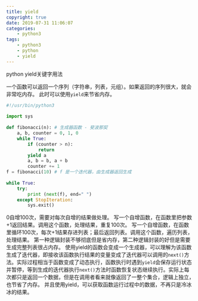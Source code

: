 ```yaml
---
title: yield
copyright: true
date: 2019-07-31 11:06:07
categories:
    - python3
tags:
    - python3
    - python
    - yield
---
```

python yield关键字用法

<!-- more -->

一个函数可以返回一个序列（字符串，列表，元组）。如果返回的序列很大，就会非常吃内存。
此时可以使用`yield`来节省内存。

```python
#!/usr/bin/python3
 
import sys
 
def fibonacci(n): # 生成器函数 - 斐波那契
    a, b, counter = 0, 1, 0
    while True:
        if (counter > n): 
            return
        yield a
        a, b = b, a + b
        counter += 1
f = fibonacci(10) # f 是一个迭代器，由生成器返回生成
 
while True:
    try:
        print (next(f), end=" ")
    except StopIteration:
        sys.exit()
```
0自增100次，需要对每次自增的结果做处理。
写一个自增函数，在函数里把参数+1返回结果。调用这个函数，处理结果，重复100次。
写一个自增函数，在函数里循环100次，每次+1结果存进列表；最后返回列表。调用这个函数，遍历列表，处理结果。
第一种逻辑封装不够彻底但是省内存，第二种逻辑封装的好但是需要生成完整列表很占内存。
使用yield的函数会变成一个生成器，可以理解为该函数生成了迭代器，即接收该函数执行结果的变量变成了迭代器可以调用的`next()`方法。实际过程相当于函数变成了动态执行，函数执行时遇到`yield`会保存运行状态并暂停，等到生成的迭代器执行`next()`方法时函数恢复状态继续执行。实际上每次都只是返回一个数据，但是在调用者看来就像返回了一整个集合，逻辑上独立，也节省了内存。
并且使用yield，可以获取函数运行过程中的数据，不再只是冷冰冰的结果。
